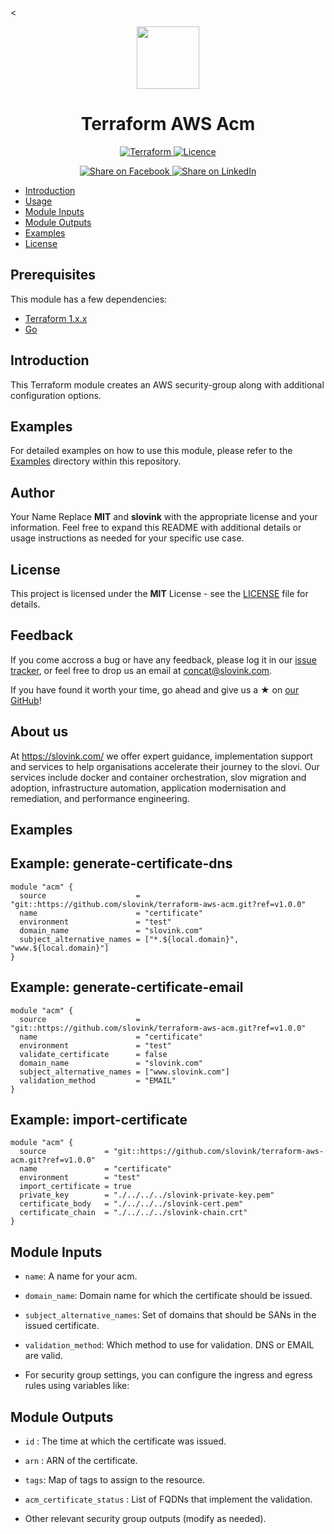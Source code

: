<<p align="center"> <img src="https://user-images.githubusercontent.com/50652676/62349836-882fef80-b51e-11e9-99e3-7b974309c7e3.png" width="100" height="100"></p>


<h1 align="center">
    Terraform AWS  Acm
</h1>


<p align="center">

<a href="https://www.terraform.io">
  <img src="https://img.shields.io/badge/Terraform-v1.7.0-green" alt="Terraform">
</a>
<a href="https://github.com/slovink/terraform-aws-acm/blob/master/LICENSE">
  <img src="https://img.shields.io/badge/License-APACHE-blue.svg" alt="Licence">
</a>



</p>
<p align="center">

<a href='https://www.facebook.com/Slovink.in=https://github.com/slovink/terraform-aws-acm'>
  <img title="Share on Facebook" src="https://user-images.githubusercontent.com/50652676/62817743-4f64cb80-bb59-11e9-90c7-b057252ded50.png" />
</a>
<a href='https://www.linkedin.com/company/101534993/admin/feed/posts/=https://github.com/slovink/terraform-aws-acm'>
  <img title="Share on LinkedIn" src="https://user-images.githubusercontent.com/50652676/62817742-4e339e80-bb59-11e9-87b9-a1f68cae1049.png" />
</a>



- [Introduction](#introduction)
- [Usage](#usage)
- [Module Inputs](#module-inputs)
- [Module Outputs](#module-outputs)
- [Examples](#examples)
- [License](#license)



## Prerequisites

This module has a few dependencies:

- [Terraform 1.x.x](https://learn.hashicorp.com/terraform/getting-started/install.html)
- [Go](https://golang.org/doc/install)



## Introduction
This Terraform module creates an AWS security-group along with additional configuration options.

## Examples
For detailed examples on how to use this module, please refer to the [Examples](https://github.com/slovink/terraform-aws-acm/tree/master/example) directory within this repository.

## Author
Your Name Replace **MIT** and **slovink** with the appropriate license and your information. Feel free to expand this README with additional details or usage instructions as needed for your specific use case.

## License
This project is licensed under the **MIT** License - see the [LICENSE](https://github.com/slovink/terraform-aws-acm/blob/master/LICENSE) file for details.

## Feedback
If you come accross a bug or have any feedback, please log it in our [issue tracker](https://github.com/slovink/terraform-aws-acm/issues), or feel free to drop us an email at [concat@slovink.com](concat@slovink.com).

If you have found it worth your time, go ahead and give us a ★ on [our GitHub](https://github.com/slovink/terraform-aws-acm)!


## About us
At https://slovink.com/ we offer expert guidance, implementation support and services to help organisations accelerate their journey to the slovi. Our
services include docker and container orchestration, slov migration and adoption, infrastructure automation, application modernisation and
remediation, and performance engineering.



## Examples

## Example: generate-certificate-dns

```hcl
module "acm" {
  source                    = "git::https://github.com/slovink/terraform-aws-acm.git?ref=v1.0.0"
  name                      = "certificate"
  environment               = "test"
  domain_name               = "slovink.com"
  subject_alternative_names = ["*.${local.domain}", "www.${local.domain}"]
}
```

## Example: generate-certificate-email
```hcl
module "acm" {
  source                    = "git::https://github.com/slovink/terraform-aws-acm.git?ref=v1.0.0"
  name                      = "certificate"
  environment               = "test"
  validate_certificate      = false
  domain_name               = "slovink.com"
  subject_alternative_names = ["www.slovink.com"]
  validation_method         = "EMAIL"
}
```

## Example: import-certificate
```hcl
module "acm" {
  source             = "git::https://github.com/slovink/terraform-aws-acm.git?ref=v1.0.0"
  name               = "certificate"
  environment        = "test"
  import_certificate = true
  private_key        = "./../../../slovink-private-key.pem"
  certificate_body   = "./../../../slovink-cert.pem"
  certificate_chain  = "./../../../slovink-chain.crt"
}
```

## Module Inputs
- `name`: A name for your acm.
- `domain_name`: Domain name for which the certificate should be issued.
- `subject_alternative_names`: Set of domains that should be SANs in the issued certificate.
- `validation_method`: Which method to use for validation. DNS or EMAIL are valid.

- For security group settings, you can configure the ingress and egress rules using variables like:

## Module Outputs
- `id` : The time at which the certificate was issued.
- `arn` :  ARN of the certificate.
- `tags`: Map of tags to assign to the resource.
- `acm_certificate_status` : List of FQDNs that implement the validation.

- Other relevant security group outputs (modify as needed).

